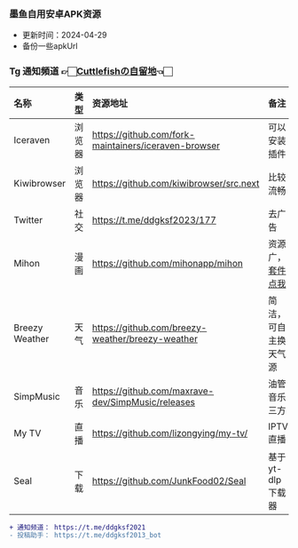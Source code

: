 ### 墨鱼自用安卓APK资源
* 更新时间：2024-04-29
* 备份一些apkUrl
  
### Tg 通知頻道 👉🏻[Cuttlefishの自留地](https://t.me/ddgksf2021)👈🏻  

| 名称 | 类型  | 资源地址 | 备注 |
| :----- | :----- | :----- | :----- |
| Iceraven      |  浏览器 | https://github.com/fork-maintainers/iceraven-browser | 可以安装插件 |
| Kiwibrowser   |  浏览器 | https://github.com/kiwibrowser/src.next              | 比较流畅 |
| Twitter       |  社交   | https://t.me/ddgksf2023/177                          | 去广告 |
| Mihon         |  漫画   | https://github.com/mihonapp/mihon                    | 资源广，[套件点我](https://raw.githubusercontent.com/keiyoushi/extensions/repo/index.min.json) |
|Breezy Weather |  天气   | https://github.com/breezy-weather/breezy-weather     | 简洁，可自主换天气源 |
|SimpMusic      |  音乐   | https://github.com/maxrave-dev/SimpMusic/releases    | 油管音乐三方 |
|My TV          |  直播   | https://github.com/lizongying/my-tv/                 | IPTV直播 |
|Seal           |  下载   | https://github.com/JunkFood02/Seal                   | 基于yt-dlp下载器 |


```diff
+ 通知频道： https://t.me/ddgksf2021
- 投稿助手： https://t.me/ddgksf2013_bot
```
